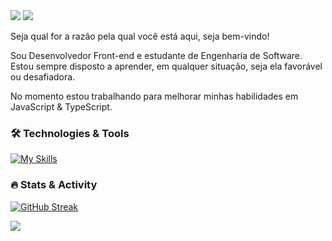 <div align="left">
  <a href="https://www.linkedin.com/in/edgarfariabarbosa/" target="_blank"><img src="https://img.shields.io/badge/LinkedIn-0077B5?style=for-the-badge&logo=linkedin&logoColor=white"/></a>
  <a href="#" target="_blank"><img src="https://img.shields.io/badge/Medium-12100E?style=for-the-badge&logo=medium&logoColor=white"/></a>
</div>

<div>
  <p>
    Seja qual for a razão pela qual você está aqui, seja bem-vindo!
  </p>
  <p>
    Sou Desenvolvedor Front-end e estudante de Engenharia de Software. Estou sempre disposto a aprender, em qualquer situação, seja ela favorável ou desafiadora.
  </p>
  <p>
    No momento estou trabalhando para melhorar minhas habilidades em JavaScript & TypeScript.
  </p>
</div>

### 🛠️ Technologies & Tools

[![My Skills](https://skillicons.dev/icons?i=html,css,js,ts,react,tailwind)](#)

### 🔥 Stats & Activity

[![GitHub Streak](https://streak-stats.demolab.com?user=edgarfbarbosa&theme=transparent&locale=pt_BR&date_format=j%2Fn%5B%2FY%5D&exclude_days=Sun%2CSat)](#)

<div align="left">
  <a href="https://www.codewars.com/users/edgarfbarbosa" target="_blank"><img src="https://www.codewars.com/users/edgarfbarbosa/badges/large?theme=dark"/></a>
</div>
